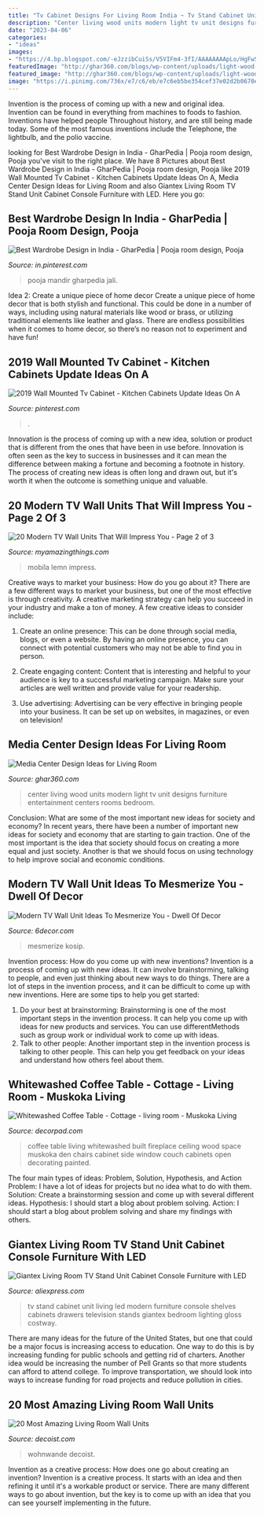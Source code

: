 ```yaml
---
title: "Tv Cabinet Designs For Living Room India ~ Tv Stand Cabinet Unit Living Led Modern Furniture Console Shelves Cabinets Drawers Television Stands Giantex Bedroom Lighting Gloss Costway"
description: "Center living wood units modern light tv unit designs furniture entertainment centers rooms bedroom"
date: "2023-04-06"
categories:
- "ideas"
images:
- "https://4.bp.blogspot.com/-eJzzibCuiSs/V5VIFm4-3fI/AAAAAAAApLo/HgFwSne0shYSUeakZCmq7Bnqjz-NahKWACLcB/s1600/8.jpg"
featuredImage: "http://ghar360.com/blogs/wp-content/uploads/light-wood-media-center-with-wall-unit1.jpg"
featured_image: "http://ghar360.com/blogs/wp-content/uploads/light-wood-media-center-with-wall-unit1.jpg"
image: "https://i.pinimg.com/736x/e7/c6/eb/e7c6eb5be354cef37e02d2b0670e8ee2.jpg"
---
```



Invention is the process of coming up with a new and original idea. Invention can be found in everything from machines to foods to fashion. Inventions have helped people Throughout history, and are still being made today. Some of the most famous inventions include the Telephone, the lightbulb, and the polio vaccine.

	

		
looking for Best Wardrobe Design in India - GharPedia | Pooja room design, Pooja you've visit to the right place. We have 8 Pictures about Best Wardrobe Design in India - GharPedia | Pooja room design, Pooja like 2019 Wall Mounted Tv Cabinet - Kitchen Cabinets Update Ideas On A, Media Center Design Ideas for Living Room and also Giantex Living Room TV Stand Unit Cabinet Console Furniture with LED. Here you go:
		
    
## Best Wardrobe Design In India - GharPedia | Pooja Room Design, Pooja

<img loading=lazy src="https://i.pinimg.com/736x/e7/c6/eb/e7c6eb5be354cef37e02d2b0670e8ee2.jpg" onerror="this.onerror=null;this.src='https://tse1.mm.bing.net/th?id=OIP.0Og04lrM_y1pQnzZyqTGZwHaJ4&amp;pid=15.1';" alt="Best Wardrobe Design in India - GharPedia | Pooja room design, Pooja">

_Source: in.pinterest.com_

>pooja mandir gharpedia jali. 

	

Idea 2: Create a unique piece of home decor
Create a unique piece of home decor that is both stylish and functional. This could be done in a number of ways, including using natural materials like wood or brass, or utilizing traditional elements like leather and glass. There are endless possibilities when it comes to home decor, so there’s no reason not to experiment and have fun!

    
## 2019 Wall Mounted Tv Cabinet - Kitchen Cabinets Update Ideas On A

<img loading=lazy src="https://i.pinimg.com/736x/a9/22/a2/a922a20a310865d7bd9ffaa0b77a04e7.jpg" onerror="this.onerror=null;this.src='https://tse1.mm.bing.net/th?id=OIP.FCrxkUZ2mfIbIAioSyASoQHaJ3&amp;pid=15.1';" alt="2019 Wall Mounted Tv Cabinet - Kitchen Cabinets Update Ideas On A">

_Source: pinterest.com_

>. 

	

Innovation is the process of coming up with a new idea, solution or product that is different from the ones that have been in use before. Innovation is often seen as the key to success in businesses and it can mean the difference between making a fortune and becoming a footnote in history. The process of creating new ideas is often long and drawn out, but it's worth it when the outcome is something unique and valuable.

    
## 20 Modern TV Wall Units That Will Impress You - Page 2 Of 3

<img loading=lazy src="https://myamazingthings.com/wp-content/uploads/2016/12/abw_dorade_eml.jpg" onerror="this.onerror=null;this.src='https://tse3.mm.bing.net/th?id=OIP.odeN7IFLdFx9DZu1oPjGxQHaGY&amp;pid=15.1';" alt="20 Modern TV Wall Units That Will Impress You - Page 2 of 3">

_Source: myamazingthings.com_

>mobila lemn impress. 

	

Creative ways to market your business: How do you go about it?
There are a few different ways to market your business, but one of the most effective is through creativity. A creative marketing strategy can help you succeed in your industry and make a ton of money. A few creative ideas to consider include: 
1. Create an online presence: This can be done through social media, blogs, or even a website. By having an online presence, you can connect with potential customers who may not be able to find you in person. 

2. Create engaging content: Content that is interesting and helpful to your audience is key to a successful marketing campaign. Make sure your articles are well written and provide value for your readership. 

3. Use advertising: Advertising can be very effective in bringing people into your business. It can be set up on websites, in magazines, or even on television!

    
## Media Center Design Ideas For Living Room

<img loading=lazy src="http://ghar360.com/blogs/wp-content/uploads/light-wood-media-center-with-wall-unit1.jpg" onerror="this.onerror=null;this.src='https://tse2.mm.bing.net/th?id=OIP.2WYGwinTOHbz9GB24xxv0gHaE5&amp;pid=15.1';" alt="Media Center Design Ideas for Living Room">

_Source: ghar360.com_

>center living wood units modern light tv unit designs furniture entertainment centers rooms bedroom. 

	

Conclusion: What are some of the most important new ideas for society and economy?
In recent years, there have been a number of important new ideas for society and economy that are starting to gain traction. One of the most important is the idea that society should focus on creating a more equal and just society. Another is that we should focus on using technology to help improve social and economic conditions.

    
## Modern TV Wall Unit Ideas To Mesmerize You - Dwell Of Decor

<img loading=lazy src="https://4.bp.blogspot.com/-eJzzibCuiSs/V5VIFm4-3fI/AAAAAAAApLo/HgFwSne0shYSUeakZCmq7Bnqjz-NahKWACLcB/s1600/8.jpg" onerror="this.onerror=null;this.src='https://tse4.mm.bing.net/th?id=OIP.GZ5s64EGGuTLDOoR6P1vOwHaHa&amp;pid=15.1';" alt="Modern TV Wall Unit Ideas To Mesmerize You - Dwell Of Decor">

_Source: 6decor.com_

>mesmerize kosip. 

	

Invention process: How do you come up with new inventions?
Invention is a process of coming up with new ideas. It can involve brainstorming, talking to people, and even just thinking about new ways to do things. There are a lot of steps in the invention process, and it can be difficult to come up with new inventions. Here are some tips to help you get started: 
1. Do your best at brainstorming: Brainstorming is one of the most important steps in the invention process. It can help you come up with ideas for new products and services. You can use differentMethods such as group work or individual work to come up with ideas. 
2. Talk to other people: Another important step in the invention process is talking to other people. This can help you get feedback on your ideas and understand how others feel about them. 

    
## Whitewashed Coffee Table - Cottage - Living Room - Muskoka Living

<img loading=lazy src="https://cdn.decorpad.com/photos/2013/06/11/55d2b0b1295b.jpg" onerror="this.onerror=null;this.src='https://tse1.mm.bing.net/th?id=OIP.5ns0NJDFdhaVz9TShPr0VQHaLH&amp;pid=15.1';" alt="Whitewashed Coffee Table - Cottage - living room - Muskoka Living">

_Source: decorpad.com_

>coffee table living whitewashed built fireplace ceiling wood space muskoka den chairs cabinet side window couch cabinets open decorating painted. 

	

The four main types of ideas: Problem, Solution, Hypothesis, and Action
Problem: I have a lot of ideas for projects but no idea what to do with them.
Solution: Create a brainstorming session and come up with several different ideas.
Hypothesis: I should start a blog about problem solving.
Action: I should start a blog about problem solving and share my findings with others.

    
## Giantex Living Room TV Stand Unit Cabinet Console Furniture With LED

<img loading=lazy src="https://ae01.alicdn.com/kf/HTB1E.g2owfH8KJjy1zcq6ATzpXaH/Giantex-Living-Room-TV-Stand-Unit-Cabinet-Console-Furniture-with-LED-Shelves-and-Drawers-Modern-White.jpg" onerror="this.onerror=null;this.src='https://tse1.mm.bing.net/th?id=OIP.CKajgj033IBXhYxfLMeFWgHaHa&amp;pid=15.1';" alt="Giantex Living Room TV Stand Unit Cabinet Console Furniture with LED">

_Source: aliexpress.com_

>tv stand cabinet unit living led modern furniture console shelves cabinets drawers television stands giantex bedroom lighting gloss costway. 

	

There are many ideas for the future of the United States, but one that could be a major focus is increasing access to education. One way to do this is by increasing funding for public schools and getting rid of charters. Another idea would be increasing the number of Pell Grants so that more students can afford to attend college. To improve transportation, we should look into ways to increase funding for road projects and reduce pollution in cities.

    
## 20 Most Amazing Living Room Wall Units

<img loading=lazy src="https://cdn.decoist.com/wp-content/uploads/2014/07/Keeping-the-living-room-wall-unit-simple-and-efficient.jpg" onerror="this.onerror=null;this.src='https://tse2.mm.bing.net/th?id=OIP.SL1vjsZSVEA5a3Q3QKu9SAHaEd&amp;pid=15.1';" alt="20 Most Amazing Living Room Wall Units">

_Source: decoist.com_

>wohnwande decoist. 

	

Invention as a creative process: How does one go about creating an invention?
Invention is a creative process. It starts with an idea and then refining it until it's a workable product or service. There are many different ways to go about invention, but the key is to come up with an idea that you can see yourself implementing in the future.

